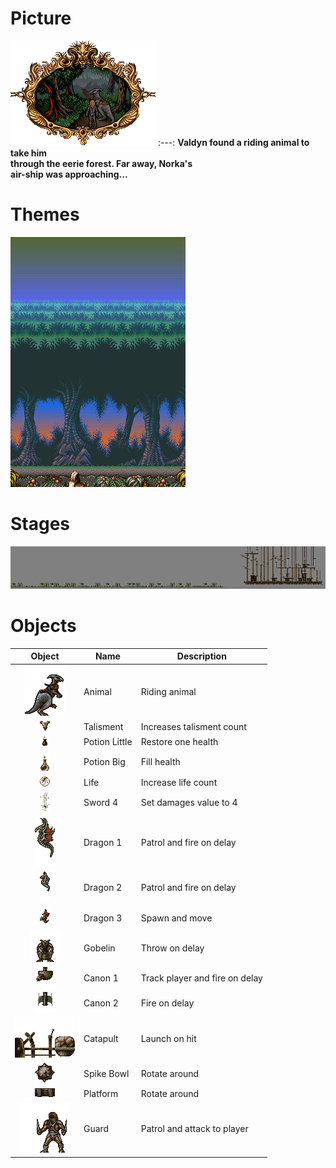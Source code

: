 # Picture
![Picture](world/airship/picture.png)
:---:
**Valdyn found a riding animal to take him<br/>through the eerie forest. Far away, Norka's<br/>air-ship was approaching...**

# Themes
![Theme](world/airship/background.png)

# Stages
[![Stage](world/airship/stage_mini.png)](https://raw.githubusercontent.com/b3dgs/lionheart-remake/master/lionheart-game/src/main/resources/com/b3dgs/lionheart/levels/airship/stage11.png)

# Objects
Object|Name|Description
:---: | --- | ---
![Animal](world/airship/animal.gif) | Animal | Riding animal
![Talisment](world/airship/talisment.gif) | Talisment | Increases talisment count
![PotionLittle](world/airship/potionlittle.gif) | Potion Little | Restore one health
![PotionBig](world/airship/potionbig.gif) | Potion Big | Fill health
![Life](world/airship/life.gif) | Life | Increase life count
![Sword4](world/airship/sword4.gif) | Sword 4 | Set damages value to 4
![Dragon1](world/airship/dragon1.gif) | Dragon 1 | Patrol and fire on delay
![Dragon2](world/airship/dragon2.gif) | Dragon 2 | Patrol and fire on delay
![Dragon3](world/airship/dragon3.gif) | Dragon 3 | Spawn and move
![Gobelin](world/airship/gobelin.png) | Gobelin | Throw on delay
![Canon1](world/airship/canon1.gif) | Canon 1 | Track player and fire on delay
![Canon2](world/airship/canon2.gif) | Canon 2 | Fire on delay
![Catapult](world/airship/catapult.png) | Catapult | Launch on hit
![SpikeBowl](world/airship/spikebowl.png) | Spike Bowl | Rotate around
![Platform](world/airship/platform.png) | Platform | Rotate around
![Guard](world/airship/guard.gif) | Guard | Patrol and attack to player

